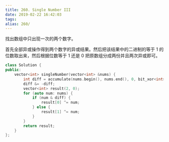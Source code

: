 ```yaml
---
title: 260. Single Number III
date: 2019-02-22 16:42:03
tags:
alias: 260/
---
```


找出数组中只出现一次的两个数字。

<!--more-->

首先全部异或操作得到两个数字的异或结果。然后把该结果中的二进制的等于 1 的位数取出来，然后根据位数等于 1 还是 0 把原数组分成两份并且两次异或即可。

```cpp
class Solution {
public:
    vector<int> singleNumber(vector<int> &nums) {
        int diff = accumulate(nums.begin(), nums.end(), 0, bit_xor<int>());
        diff &= -diff;
        vector<int> result(2, 0);
        for (auto num: nums) {
            if (num & diff) {
                result[0] ^= num;
            } else {
                result[1] ^= num;
            }
        }
        return result;
    }
};
```
